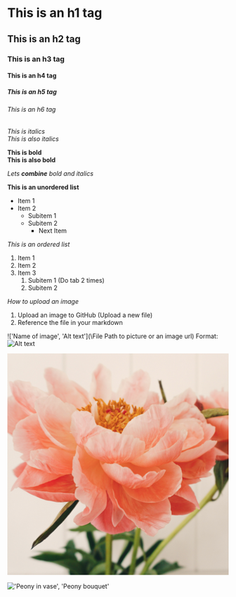 # This is an h1 tag
## This is an h2 tag
### This is an h3 tag
#### This is an h4 tag
##### This is an h5 tag
###### This is an h6 tag

*This is italics* <br>
_This is also italics_ 

**This is bold** <br>
__This is also bold__

_Lets **combine** bold and italics_

**This is an unordered list**
* Item 1
* Item 2 
  * Subitem 1
  * Subitem 2
    * Next Item

*This is an ordered list*
1. Item 1
2. Item 2
3. Item 3
    1. Subitem 1 (Do tab 2 times)
    2. Subitem 2

*How to upload an image*
1. Upload an image to GitHub (Upload a new file)
2. Reference the file in your markdown

!['Name of image', 'Alt text'](\File Path to picture or an image url)
Format: ![Alt text](url)

!['Peony', 'Peony flower bloom'](peony.jpg)

!['Peony in vase', 'Peony bouquet'](https://h2.commercev3.net/cdn.brecks.com/images/800/62910A.jpg)



